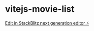 # vitejs-movie-list

[Edit in StackBlitz next generation editor ⚡️](https://stackblitz.com/~/github.com/senguiz/vitejs-movie-list)